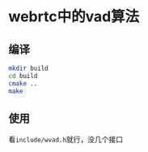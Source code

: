 # webrtc中的vad算法

## 编译
```bash
mkdir build
cd build
cmake ..
make
```

## 使用
看`include/wvad.h`就行，没几个接口
